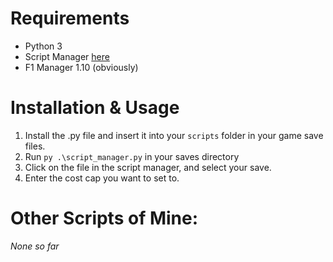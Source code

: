 # Requirements
- Python 3
- Script Manager [here](https://github.com/TahkareF1M/Script-Manager)
- F1 Manager 1.10 (obviously)

# Installation & Usage
1) Install the .py file and insert it into your `scripts` folder in your game save files.
2) Run `py .\script_manager.py` in your saves directory
3) Click on the file in the script manager, and select your save.
4) Enter the cost cap you want to set to.

# Other Scripts of Mine:

*None so far*
